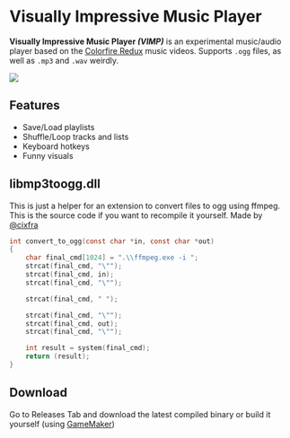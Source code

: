 # Visually Impressive Music Player
**Visually Impressive Music Player _(VIMP)_** is an experimental music/audio player based on the [Colorfire Redux](https://www.youtube.com/watch?v=DisYiUAFFH4&list=PLpLYs_zE3vbCNgZChhB8-LmvLqdUIefU-) music videos. Supports `.ogg` files, as well as `.mp3` and `.wav` weirdly.

<img src="https://res.antikore.dev/img/vimp_ss.png" heigth="720"/>

## Features
- Save/Load playlists
- Shuffle/Loop tracks and lists
- Keyboard hotkeys
- Funny visuals

## libmp3toogg.dll
This is just a helper for an extension to convert files to ogg using ffmpeg.
This is the source code if you want to recompile it yourself. Made by [@cixfra](https://github.com/cixfra)
```c
int convert_to_ogg(const char *in, const char *out)
{
    char final_cmd[1024] = ".\\ffmpeg.exe -i ";
    strcat(final_cmd, "\"");
    strcat(final_cmd, in);
    strcat(final_cmd, "\"");

    strcat(final_cmd, " ");

    strcat(final_cmd, "\"");
    strcat(final_cmd, out);
    strcat(final_cmd, "\"");

    int result = system(final_cmd);
    return (result);
}
```

## Download
Go to Releases Tab and download the latest compiled binary or build it yourself (using [GameMaker](https://store.steampowered.com/app/1670460/GameMaker/))
